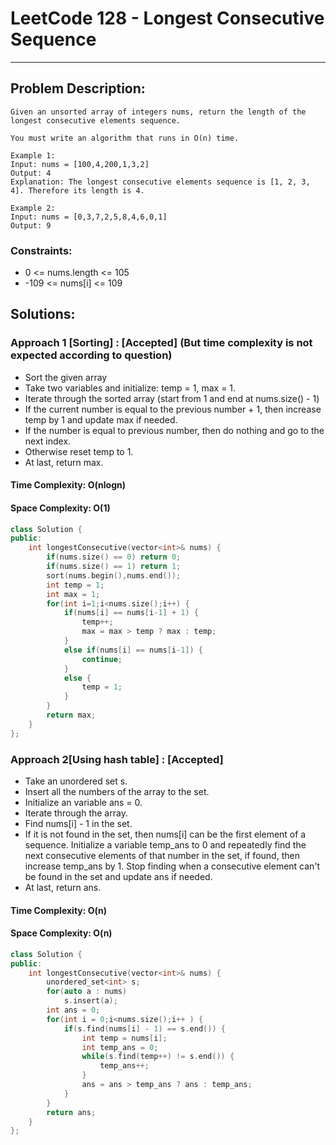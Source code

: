 # LeetCode 128 - Longest Consecutive Sequence
***
## Problem Description:
    Given an unsorted array of integers nums, return the length of the longest consecutive elements sequence.

    You must write an algorithm that runs in O(n) time.

    Example 1:
    Input: nums = [100,4,200,1,3,2]
    Output: 4
    Explanation: The longest consecutive elements sequence is [1, 2, 3, 4]. Therefore its length is 4.

    Example 2:
    Input: nums = [0,3,7,2,5,8,4,6,0,1]
    Output: 9

### Constraints: 
 * 0 <= nums.length <= 105
 * -109 <= nums[i] <= 109

## Solutions:

### Approach 1 [Sorting] : [Accepted] (But time complexity is not expected according to question)
 * Sort the given array
 * Take two variables and initialize: temp = 1, max = 1.
 * Iterate through the sorted array (start from 1 and end at nums.size() - 1)
 * If the current number is equal to the previous number + 1, then increase temp by 1 and update max if needed.
 * If the number is equal to previous number, then do nothing and go to the next index.
 * Otherwise reset temp to 1.
 * At last, return max.

#### Time Complexity: O(nlogn)
#### Space Complexity: O(1)

``` cpp
class Solution {
public:
    int longestConsecutive(vector<int>& nums) {
        if(nums.size() == 0) return 0;
        if(nums.size() == 1) return 1;
        sort(nums.begin(),nums.end());
        int temp = 1;
        int max = 1;
        for(int i=1;i<nums.size();i++) {
            if(nums[i] == nums[i-1] + 1) {
                temp++;
                max = max > temp ? max : temp;
            }
            else if(nums[i] == nums[i-1]) {
                continue;
            }
            else {
                temp = 1;
            }
        }
        return max;
    }
};
```

### Approach 2[Using hash table] : [Accepted]
 * Take an unordered set s.
 * Insert all the numbers of the array to the set.
 * Initialize an variable ans = 0.
 * Iterate through the array.
 * Find nums[i] - 1 in the set.
 * If it is not found in the set, then nums[i] can be the first element of a sequence. Initialize a variable temp_ans to 0 and repeatedly find the next consecutive elements of that number in the set, if found, then increase temp_ans by 1. Stop finding when a consecutive element can't be found in the set and update ans if needed.
 * At last, return ans.

#### Time Complexity: O(n)
#### Space Complexity: O(n)

``` cpp
class Solution {
public:
    int longestConsecutive(vector<int>& nums) {
        unordered_set<int> s;
        for(auto a : nums) 
            s.insert(a);
        int ans = 0;
        for(int i = 0;i<nums.size();i++ ) {
            if(s.find(nums[i] - 1) == s.end()) {
                int temp = nums[i];
                int temp_ans = 0;
                while(s.find(temp++) != s.end()) {
                    temp_ans++;
                }
                ans = ans > temp_ans ? ans : temp_ans;
            }
        }
        return ans;
    }
};
```
